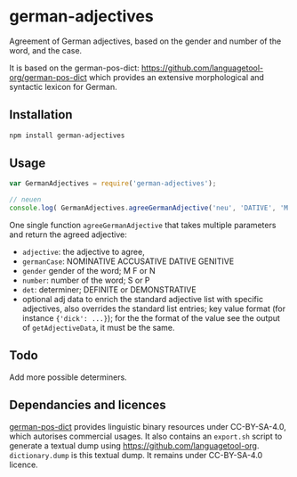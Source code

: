 # german-adjectives

Agreement of German adjectives, based on the gender and number of the word, and the case.

It is based on the german-pos-dict: https://github.com/languagetool-org/german-pos-dict which provides an extensive morphological and syntactic lexicon for German.


## Installation 
```sh
npm install german-adjectives
```

## Usage

```javascript
var GermanAdjectives = require('german-adjectives');

// neuen
console.log( GermanAdjectives.agreeGermanAdjective('neu', 'DATIVE', 'M', 'S', 'DEFINITE') );
```

One single function `agreeGermanAdjective` that takes multiple parameters and return the agreed adjective:

* `adjective`: the adjective to agree, 
* `germanCase`: NOMINATIVE ACCUSATIVE DATIVE GENITIVE
* `gender` gender of the word; M F or N
* `number`: number of the word; S or P
* `det`: determiner; DEFINITE or DEMONSTRATIVE
* optional adj data to enrich the standard adjective list with specific adjectives, also overrides the standard list entries; key value format (for instance `{'dick': ...}`); for the the format of the value see the output of `getAdjectiveData`, it must be the same.


## Todo

Add more possible determiners.


## Dependancies and licences

[german-pos-dict](https://github.com/languagetool-org/german-pos-dict) provides linguistic binary resources under CC-BY-SA-4.0, which autorises commercial usages. It also contains an `export.sh` script to generate a textual dump using https://github.com/languagetool-org. `dictionary.dump` is this textual dump. It remains under CC-BY-SA-4.0 licence.
